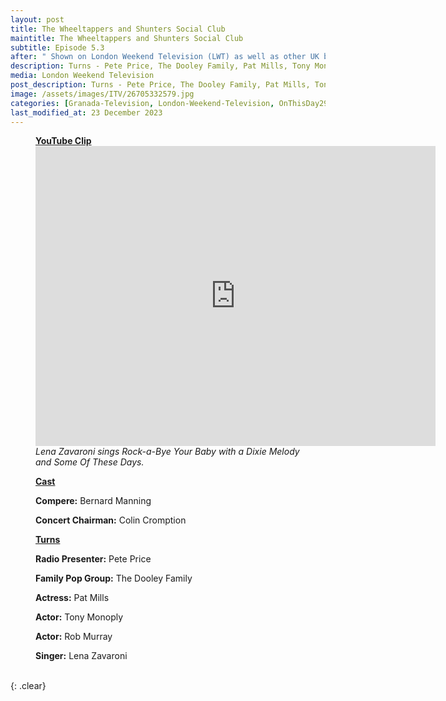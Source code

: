 ```yaml
---
layout: post
title: The Wheeltappers and Shunters Social Club
maintitle: The Wheeltappers and Shunters Social Club
subtitle: Episode 5.3
after: " Shown on London Weekend Television (LWT) as well as other UK broadcasters - 12 June 1976 Shown on Scottish TV (STV) it was a Granada Television Production"
description: Turns - Pete Price, The Dooley Family, Pat Mills, Tony Monoply, Rob Murray and Lena Zavaroni
media: London Weekend Television
post_description: Turns - Pete Price, The Dooley Family, Pat Mills, Tony Monoply, Rob Murray and Lena Zavaroni
image: /assets/images/ITV/26705332579.jpg
categories: [Granada-Television, London-Weekend-Television, OnThisDay29May, OnThisDay12June]
last_modified_at: 23 December 2023
---
```


<figure class="fig3">
<div class="ChartCard">
<div class="CardItem"><strong id="infobox1"><a href="#infobox1">YouTube Clip</a></strong></div>
<div class="CardItem">
<div class="responsive-video"><iframe width="640px" height="480px" src="https://www.youtube.com/embed/LhSbE9BKqf4?rel=0&showinfo=1" frameborder="0" allowfullscreen></iframe></div>
<cite>Lena Zavaroni sings Rock-a-Bye Your Baby with a Dixie Melody and Some Of These Days.</cite>
</div>
</div>
</figure>

<figure class="fig1">
<div class="ChartCard cast-card">
<div class="CardItem"><strong id="infobox2"><a href="#infobox2">Cast</a></strong></div>
<div class="CardItem">
<p><strong>Compere:</strong> Bernard Manning</p>
<p><strong>Concert Chairman:</strong> Colin Cromption</p>
</div>
</div>
</figure>

<figure class="fig2">
<div class="ChartCard">
<div class="CardItem"><strong id="infobox3"><a href="#infobox3">Turns</a></strong></div>
<div class="CardItem">
<P><strong>Radio Presenter:</strong> Pete Price</p>
<P><strong>Family Pop Group:</strong> The Dooley Family</p>
<P><strong>Actress:</strong> Pat Mills</p>
<P><strong>Actor:</strong> Tony Monoply</p>
<P><strong>Actor:</strong> Rob Murray</p>
<P><strong>Singer:</strong> Lena Zavaroni</p>
</div>
</div>
</figure>

<br />{: .clear}

<style>
.cast-card {height: 330px}
@media screen and (orientation:portrait) {.cast-card {height: unset;}}
</style>
